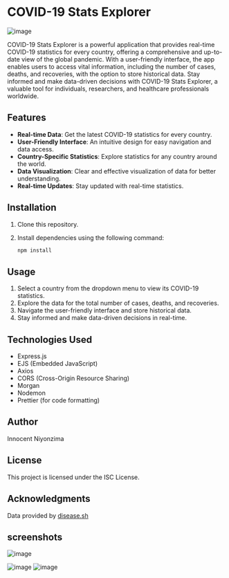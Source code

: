 # COVID-19 Stats Explorer

![image](https://github.com/Rwandantechy/covid-19-updates-explorer-using-nodejs/assets/89442975/66d9100e-0f36-4f8d-b7d5-0c2dd92f39d0)

COVID-19 Stats Explorer is a powerful application that provides real-time COVID-19 statistics for every country, offering a comprehensive and up-to-date view of the global pandemic. With a user-friendly interface, the app enables users to access vital information, including the number of cases, deaths, and recoveries, with the option to store historical data. Stay informed and make data-driven decisions with COVID-19 Stats Explorer, a valuable tool for individuals, researchers, and healthcare professionals worldwide.

## Features

- **Real-time Data**: Get the latest COVID-19 statistics for every country.
- **User-Friendly Interface**: An intuitive design for easy navigation and data access.
- **Country-Specific Statistics**: Explore statistics for any country around the world.
- **Data Visualization**: Clear and effective visualization of data for better understanding.
- **Real-time Updates**: Stay updated with real-time statistics.

## Installation

1. Clone this repository.
2. Install dependencies using the following command:

   ```bash
   npm install
## Usage

1. Select a country from the dropdown menu to view its COVID-19 statistics.
2. Explore the data for the total number of cases, deaths, and recoveries.
3. Navigate the user-friendly interface and store historical data.
4. Stay informed and make data-driven decisions in real-time.
## Technologies Used

- Express.js
- EJS (Embedded JavaScript)
- Axios
- CORS (Cross-Origin Resource Sharing)
- Morgan
- Nodemon
- Prettier (for code formatting)

## Author

Innocent Niyonzima

## License

This project is licensed under the ISC License.


## Acknowledgments

Data provided by [disease.sh](https://disease.sh/v3/covid-19/countries)

## screenshots
![image](https://github.com/Rwandantechy/covid-19-updates-explorer-using-nodejs/assets/89442975/89dceffe-5ee1-4fc8-aeed-4dcb400c0603)

![image](https://github.com/Rwandantechy/covid-19-updates-explorer-using-nodejs/assets/89442975/b0b5bbfd-ae77-4aa8-bbfb-6f3a51852210)
![image](https://github.com/Rwandantechy/covid-19-updates-explorer-using-nodejs/assets/89442975/a9412f24-07cf-4fdb-b24a-b2bce956b124)


